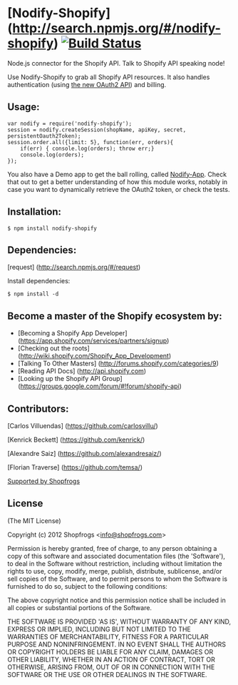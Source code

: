 # [Nodify-Shopify] (http://search.npmjs.org/#/nodify-shopify)  [![Build Status](https://secure.travis-ci.org/Shopfrogs/Nodify.png?branch=master)](http://travis-ci.org/Shopfrogs/Nodify)

Node.js connector for the Shopify API. Talk to Shopify API speaking node!

Use Nodify-Shopify to grab all Shopify API resources. 
It also handles authentication (using [the new OAuth2 API](http://www.shopify.com/technology/5922341-sound-the-trumpets-oauth2-has-arrived)) and billing.	

## Usage:

	var nodify = require('nodify-shopify');
	session = nodify.createSession(shopName, apiKey, secret, persistentOauth2Token);
	session.order.all({limit: 5}, function(err, orders){
		if(err) { console.log(orders); throw err;}
		console.log(orders);
	});

You also have a Demo app to get the ball rolling, called [Nodify-App](https://github.com/Shopfrogs/Nodify-App).
Check that out to get a better understanding of how this module works, notably in case you want to dynamically
retrieve the OAuth2 token, or check the tests.

## Installation:

    $ npm install nodify-shopify

## Dependencies:

[request] (http://search.npmjs.org/#/request)

Install dependencies:

    $ npm install -d

## Become a master of the Shopify ecosystem by: 

* [Becoming a Shopify App Developer] (https://app.shopify.com/services/partners/signup)
* [Checking out the roots] (http://wiki.shopify.com/Shopify_App_Development) 
* [Talking To Other Masters] (http://forums.shopify.com/categories/9) 
* [Reading API Docs] (http://api.shopify.com) 
* [Looking up the Shopify API Group] (https://groups.google.com/forum/#!forum/shopify-api) 


## Contributors:
[Carlos Villuendas] (https://github.com/carlosvillu/)

[Kenrick Beckett] (https://github.com/kenrick/)

[Alexandre Saiz] (https://github.com/alexandresaiz/)

[Florian Traverse] (https://github.com/temsa/)

[Supported by Shopfrogs](http://www.shopfrogs.com/shopify/)


## License 

(The MIT License)

Copyright (c) 2012 Shopfrogs &lt;info@shopfrogs.com&gt;

Permission is hereby granted, free of charge, to any person obtaining
a copy of this software and associated documentation files (the
'Software'), to deal in the Software without restriction, including
without limitation the rights to use, copy, modify, merge, publish,
distribute, sublicense, and/or sell copies of the Software, and to
permit persons to whom the Software is furnished to do so, subject to
the following conditions:

The above copyright notice and this permission notice shall be
included in all copies or substantial portions of the Software.

THE SOFTWARE IS PROVIDED 'AS IS', WITHOUT WARRANTY OF ANY KIND,
EXPRESS OR IMPLIED, INCLUDING BUT NOT LIMITED TO THE WARRANTIES OF
MERCHANTABILITY, FITNESS FOR A PARTICULAR PURPOSE AND NONINFRINGEMENT.
IN NO EVENT SHALL THE AUTHORS OR COPYRIGHT HOLDERS BE LIABLE FOR ANY
CLAIM, DAMAGES OR OTHER LIABILITY, WHETHER IN AN ACTION OF CONTRACT,
TORT OR OTHERWISE, ARISING FROM, OUT OF OR IN CONNECTION WITH THE
SOFTWARE OR THE USE OR OTHER DEALINGS IN THE SOFTWARE.

